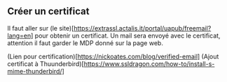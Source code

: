 ## Créer un certificat

Il faut aller sur (le site)[https://extrassl.actalis.it/portal/uapub/freemail?lang=en] pour obtenir un certificat.
Un mail sera envoyé avec le certificat, attention il faut garder le MDP donné sur la page web.


(Lien pour certification)[https://nickoates.com/blog/verified-email]
(Ajout certificat à Thuunderbird)[https://www.ssldragon.com/how-to/install-s-mime-thunderbird/]